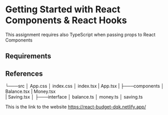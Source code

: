 # Getting Started with React Components & React Hooks

This assignment requires also TypeScript when passing props to React Components

## Requirements

## References

└───src
    │   App.css
    │   index.css
    │   index.tsx
    |   App.tsx
    |
    ├───components
    │      Balance.tsx
    |      Money.tsx      
    |      Saving.tsx
    │
    ├───interface
    │       balance.ts
    │       money.ts
    │       saving.ts

This is the link to the website https://react-budget-dqk.netlify.app/
